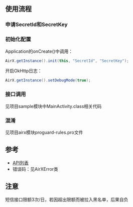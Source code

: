 ## 使用流程
### 申请SecretId和SecretKey
### 初始化配置
Application的onCreate()中调用：
```java
AirX.getInstance().init(this, "SecretId", "SecretKey");
```
开启OkHttp日志：
```java
AirX.getInstance().setDebugMode(true);
```
### 接口调用
见项目sample模块中MainActivity.class相关代码
### 混淆
见项目airx模块proguard-rules.pro文件
## 参考
- [API列表](https://api.airdwing.com/doc/)
- 错误码：见AirXError类
## 注意
短信接口限额3次/日，若因超出限额而被拉入黑名单，后果自负